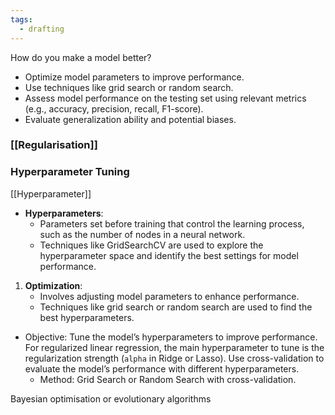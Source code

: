 ```yaml
---
tags:
  - drafting
---
```

How do you make a model better?

- Optimize model parameters to improve performance.
- Use techniques like grid search or random search.
- Assess model performance on the testing set using relevant metrics (e.g., accuracy, precision, recall, F1-score).
- Evaluate generalization ability and potential biases.

### [[Regularisation]]
### Hyperparameter Tuning

[[Hyperparameter]]

- **Hyperparameters**:
  - Parameters set before training that control the learning process, such as the number of nodes in a neural network.
  - Techniques like GridSearchCV are used to explore the hyperparameter space and identify the best settings for model performance.

1. **Optimization**:
   - Involves adjusting model parameters to enhance performance.
   - Techniques like grid search or random search are used to find the best hyperparameters.

- Objective: Tune the model’s hyperparameters to improve performance. For regularized linear regression, the main hyperparameter to tune is the regularization strength (`alpha` in Ridge or Lasso). Use cross-validation to evaluate the model’s performance with different hyperparameters.
   - Method: Grid Search or Random Search with cross-validation.

Bayesian optimisation or evolutionary algorithms